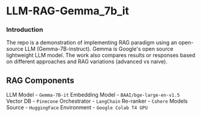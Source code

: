 # LLM-RAG-Gemma_7b_it

### Introduction

The repo is a demonstration of implementing RAG paradigm using an open-source LLM (Gemma-7B-instruct). Gemma is Google's open source lightweight LLM model. The work also compares results or responses based on different approaches and RAG variations (advanced vs naive).


## RAG Components

LLM Model - ```Gemma-7B-it```
Embedding Model - ```BAAI/bge-large-en-v1.5```
Vector DB - ```Pinecone```
Orchestrator - ```LangChain```
Re-ranker - ```Cohere```
Models Source - ```HuggingFace```
Environment - ```Google Colab T4 GPU```


